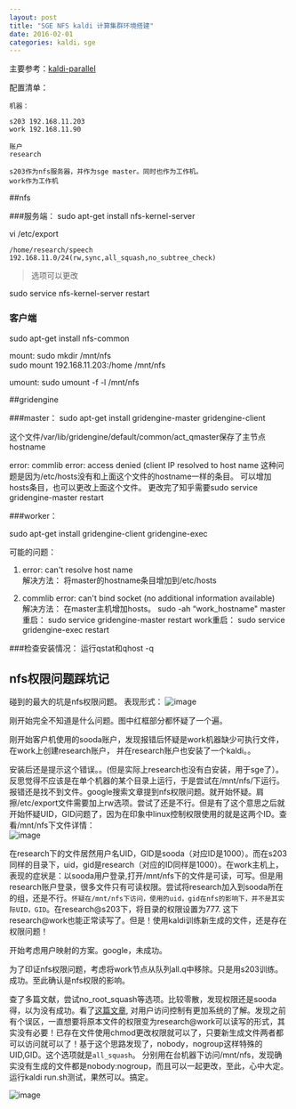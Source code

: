 ```yaml
---
layout: post
title: "SGE NFS kaldi 计算集群环境搭建"
date: 2016-02-01
categories: kaldi，sge
---
```

主要参考：[kaldi-parallel](http://kaldi-asr.org/doc/queue.html)

配置清单：

```
机器：

s203 192.168.11.203  
work 192.168.11.90

账户
research

s203作为nfs服务器，并作为sge master。同时也作为工作机。
work作为工作机
```

##nfs

###服务端：
sudo apt-get install nfs-kernel-server

vi /etc/export

```
/home/research/speech 192.168.11.0/24(rw,sync,all_squash,no_subtree_check)
```

> 选项可以更改

sudo service nfs-kernel-server restart

### 客户端
sudo apt-get install nfs-common

mount:
sudo mkdir /mnt/nfs  
sudo mount 192.168.11.203:/home /mnt/nfs

umount:
sudo umount -f -l /mnt/nfs



##gridengine


###master：
sudo apt-get install gridengine-master gridengine-client

这个文件/var/lib/gridengine/default/common/act_qmaster保存了主节点hostname

error: commlib error: access denied (client IP resolved to host name
这种问题是因为/etc/hosts没有和上面这个文件的hostname一样的条目。
可以增加hosts条目，也可以更改上面这个文件。
更改完了知乎需要sudo service gridengine-master restart


###worker：

sudo apt-get install gridengine-client gridengine-exec

可能的问题：  

1. error: can't resolve host name  
解决方法： 将master的hostname条目增加到/etc/hosts

2. commlib error: can't bind socket (no additional information available)  
解决方法：
在master主机增加hosts。
sudo -ah “work_hostname"
master重启： sudo service gridengine-master restart
work重启： sudo service gridengine-exec restart

###检查安装情况： 
运行qstat和qhost -q

## nfs权限问题踩坑记
碰到的最大的坑是nfs权限问题。 表现形式：
![image](http://vsooda.github.io/assets/sge/path_error.png)

刚开始完全不知道是什么问题。图中红框部分都怀疑了一个遍。

刚开始客户机使用的sooda账户，发现报错后怀疑是work机器缺少可执行文件，在work上创建research账户， 并在research账户也安装了一个kaldi。。

安装后还是提示这个错误。。(但是实际上research也没有白安装，用于sge了）。 反思觉得不应该是在单个机器的某个目录上运行，于是尝试在/mnt/nfs/下运行。报错还是找不到文件。google搜索文章提到nfs权限问题。就开始怀疑。肩擦/etc/export文件需要加上rw选项。尝试了还是不行。但是有了这个意思之后就开始怀疑UID，GID问题了，因为在印象中linux控制权限使用的就是这两个ID。查看/mnt/nfs下文件详情：  
![image](http://vsooda.github.io/assets/sge/uid_gid.png)

在research下的文件居然用户名UID，GID是sooda（对应ID是1000）。而在s203同样的目录下，uid，gid是research（对应的ID同样是1000）。在work主机上， 表现的症状是：以sooda用户登录,打开/mnt/nfs下的文件是可读，可写。但是用research账户登录，很多文件只有可读权限。尝试将research加入到sooda所在的组，还是不行。`怀疑在/mnt/nfs下访问，使用的uid，gid在nfs的影响下，并不是其实际UID，GID`。在research@s203下，将目录的权限设置为777. 这下research@work也能正常读写了。但是！使用kaldi训练新生成的文件，还是存在权限问题！

开始考虑用户映射的方案。google，未成功。

为了印证nfs权限问题，考虑将work节点从队列all.q中移除。只是用s203训练。成功。至此确认是nfs权限的影响。

查了多篇文献，尝试no_root_squash等选项。比较零散，发现权限还是sooda得，以为没有成功。看了[这篇文章](http://www.cnblogs.com/mchina/archive/2013/01/03/2840040.html), 对用户访问控制有更加系统的了解。发现之前有个误区，一直想要将原本文件的权限变为research@work可以读写的形式，其实没有必要！已存在文件使用chmod更改权限就可以了，只要新生成文件两者都可以访问就可以了！基于这个思路发现了，nobody，nogroup这样特殊的UID,GID。这个选项就是`all_squash`。 分别用在台机器下访问/mnt/nfs，发现确实没有生成的文件都是nobody:nogroup，而且可以一起更改，至此，心中大定。运行kaldi run.sh测试，果然可以。搞定。

![image](http://vsooda.github.io/assets/sge/nobody.png)



